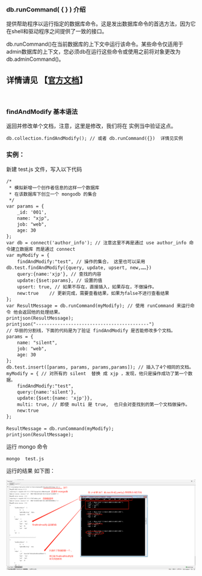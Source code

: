 
### db.runCommand( { <command> } ) 介绍

提供帮助程序以运行指定的数据库命令。这是发出数据库命令的首选方法，因为它在shell和驱动程序之间提供了一致的接口。

db.runCommand()在当前数据库的上下文中运行该命令。某些命令仅适用于admin数据库的上下文，您必须db在运行这些命令或使用之前将对象更改为db.adminCommand()。

详情请见 【[官方文档](https://docs.mongodb.com/manual/reference/method/db.runCommand/#db.runCommand)】
---
<br />


### findAndModify 基本语法
返回并修改单个文档，注意，这里是修改，我们将在 实例当中验证这点。

```mongodb
db.collection.findAndModify(); // 或者 db.runCommand({})  详情见实例
```


### 实例：

新建 test.js 文件，写入以下代码
```
/*
 * 模拟新增一个创作者信息的这样一个数据库
 * 在该数据库下创立一个 mongodb 的集合
 */
var params = {
    _id: '001',
    name: "xjp",
    job: "web",
    age: 30
};
var db = connect('author_info'); // 注意这里不再是通过 use author_info 命令建立数据库 而是通过 connect
var myModify = {
    findAndModify:"test", // 操作的集合， 这里也可以采用 db.test.findAndModify({query, update, upsert, new,……})
    query:{name:'xjp'}, // 查找的内容
    update:{$set:params}, // 设置的值
    upsert: true, // 如果不存在，直接插入，如果存在，不做操作。
    new:true    // 更新完成，需要查看结果，如果为false不进行查看结果
};
var ResultMessage = db.runCommand(myModify); // 使用 runCommand 来运行命令 他会返回他的处理结果。
printjson(ResultMessage);
printjson("------------------------------------------")
// 华丽的分割线，下面的代码是为了验证 findAndModify 是否能修改多个文档。
params = {
    name: "silent",
    job: "web",
    age: 30
};
db.test.insert([params, params, params,params]); // 插入了4个相同的文档。
myModify = { // 对所有的 silent  替换 成 xjp ，发现，他只是操作成功了第一个数据。
    findAndModify:"test",
    query:{name:'silent'},
    update:{$set:{name: 'xjp'}},
    multi: true, // 即使 multi 是 true,  也只会对查找到的第一个文档做操作。
    new:true
};

ResultMessage = db.runCommand(myModify);
printjson(ResultMessage);
```

运行 mongo 命令
```script
mongo  test.js
```

运行的结果 如下图：

![findAndModify](./img/findAndModify.png)


